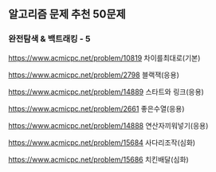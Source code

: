 ## 알고리즘 문제 추천 50문제

### 완전탐색 & 백트래킹 - 5  
https://www.acmicpc.net/problem/10819 차이를최대로(기본)

https://www.acmicpc.net/problem/2798 블랙잭(응용)

https://www.acmicpc.net/problem/14889 스타트와 링크(응용)

https://www.acmicpc.net/problem/2661 좋은수열(응용)

https://www.acmicpc.net/problem/14888 연산자끼워넣기(응용)

https://www.acmicpc.net/problem/15684 사다리조작(심화)

https://www.acmicpc.net/problem/15686 치킨배달(심화)
